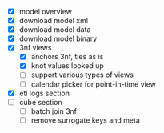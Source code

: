 - [x] model overview
- [x] download model xml
- [x] download model data
- [x] download model binary
- [x] 3nf views
  - [x] anchors 3nf, ties as is
  - [x] knot values looked up
  - [ ] support various types of views
  - [ ] calendar picker for point-in-time view
- [x] etl logs section
- [ ] cube section
  - [ ] batch join 3nf
  - [ ] remove surrogate keys and meta
